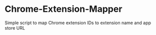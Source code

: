 # Chrome-Extension-Mapper
Simple script to map Chrome extension IDs to extension name and app store URL
